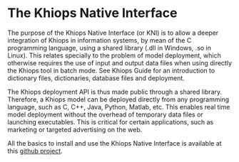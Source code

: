 # The Khiops Native Interface

The purpose of the Khiops Native Interface (or KNI) is to allow a deeper integration of Khiops in information systems, by mean of the C programming language, using a shared library (.dll in Windows, .so in Linux). This relates specially to the problem of model deployment, which otherwise requires the use of input and output data files when using directly the Khiops tool in batch mode. See Khiops Guide for an introduction to dictionary files, dictionaries, database files and deployment.

The Khiops deployment API is thus made public through a shared library. Therefore, a Khiops model can be deployed directly from any programming language, such as C, C++, Java, Python, Matlab, etc. This enables real time model deployment without the overhead of temporary data files or launching executables. This is critical for certain applications, such as marketing or targeted advertising on the web.

All the basics to install and use the Khiops Native Interface is available at this [github project](https://github.com/KhiopsML/KNI-tutorial).